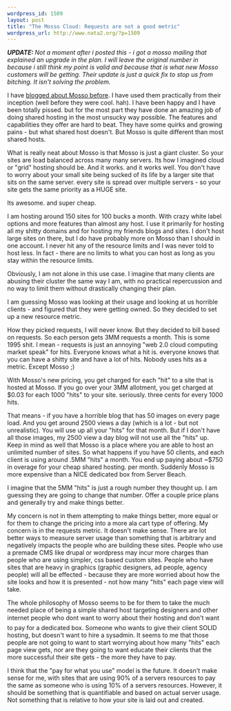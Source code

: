 ```yaml
--- 
wordpress_id: 1509
layout: post
title: "The Mosso Cloud: Requests are not a good metric"
wordpress_url: http://www.nata2.org/?p=1509
---
```

<i><b>UPDATE: </b>Not a moment after i posted this - i got a mosso mailing that explained an upgrade in the plan. I will leave the original number in because i still think my point is valid and because that is what new Mosso customers will be getting. Their update is just a quick fix to stop us from bitching. It isn't solving the problem.</i>

I have <a href="http://www.nata2.org/2007/06/05/hosting-woes-collocation-and-how-mosso-sucks">blogged about Mosso before</a>. I have used them practically from their inception (well before they were cool. hah). I have been happy and I have been totally pissed. but for the most part they have done an amazing job of doing shared hosting in the most unsucky way possible. The features and capabilities they offer are hard to beat. They have some quirks and growing pains - but what shared host doesn't. But Mosso is quite different than most shared hosts.

What is really neat about Mosso is that Mosso is just a giant cluster. So your sites are load balanced across many many servers. Its how I imagined cloud or "grid" hosting should be. And it works. and it works well.  You don't have to worry about your small site being sucked of its life by a larger site that sits on the same server. every site is spread over multiple servers - so your site
gets the same priority as a HUGE site.

Its awesome. and super cheap.

I am hosting around 150 sites for 100 bucks a month. With crazy white label options and more features than almost any host. I use it primarily for hosting all my shitty domains and for hosting my friends blogs and sites. I don't host large sites on there, but I do have probably more on Mosso than I should in one account. I never hit any of the resource limits and I was never told to host less. In fact - there are no limits to what you can host as long as you stay within the resource limits.

Obviously, I am not alone in this use case. I imagine that many clients are abusing their cluster the same way I am, with no practical repercussion and no way to limit them without drastically changing their plan.

I am guessing Mosso was looking at their usage and looking at us horrible clients - and figured that they were getting owned. So they decided to set up a new resource metric.

How they picked requests, I will never know. But they decided to bill based on requests. So each person gets 3MM requests a month. This is some 1995 shit. I mean - requests is just an annoying "web 2.0 cloud computing market speak" for hits. Everyone knows what a hit is. everyone knows that you can have a shitty site and have a lot of hits. Nobody uses hits as a metric. Except Mosso ;)

With Mosso's new pricing, you get charged for each "hit" to a site that is hosted at Mosso. If you go over your 3MM allotment, you get charged at $0.03 for each 1000 "hits" to your site. seriously. three cents for every 1000 hits.

That means - if you have a horrible blog that has 50 images on every page load. And you get around 2500 views a day (which is a lot - but not unrealistic). You will use up all your "hits" for that month. But if I don't have all those images, my 2500 view a day blog will not use all the "hits" up. Keep in mind as well that Mosso is a place where you are able to host an unlimited number of sites. So what happens if you have 50 clients, and each client is using around .5MM "hits" a month. You end up paying about ~$750 in overage for your cheap shared hosting. per month. Suddenly Mosso is more expensive than a NICE dedicated box from Server Beach.

I imagine that the 5MM "hits" is just a rough number they thought up. I am guessing they are going to change that number. Offer a couple price plans and generally try and make things better.

My concern is not in them attempting to make things better, more equal or for them to change the pricing into a more ala cart type of offering. My concern is in the requests metric. It doesn't make sense. There are lot better ways to measure server usage than something that is arbitrary and negatively impacts the people who are building these sites. People who use a premade CMS like drupal or wordpress may incur more charges than people who are using simpler, css based custom sites. People who have sites that are heavy in graphics (graphic designers, ad people, agency people) will all be effected - because they are more worried about how the site looks and how it is presented - not how many "hits" each page view will take.

The whole philosophy of Mosso seems to be for them to take the much needed place of being a simple shared host targeting designers and other internet people who dont want to worry about their hosting and don't want to pay for a dedicated box. Someone who wants to give their client SOLID hosting, but doesn't want to hire a sysadmin. It seems to me that those people are not going to want to start worrying about how many "hits" each page view gets, nor are they going to want educate their clients that the more successful their site gets - the more they have to pay.

I think that the "pay for what you use" model is the future. It doesn't make sense for me, with sites that are using 90% of a servers resources to pay the same as someone who is using 10% of a servers resources. However, it should be something that is quantifiable and based on actual server usage. Not something that is relative to how your site is laid out and created.
